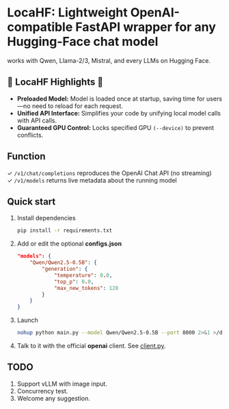 # LocaHF: Lightweight OpenAI-compatible FastAPI wrapper for any Hugging-Face chat model
works with Qwen, Llama-2/3, Mistral, and every LLMs on Hugging Face.

🚀 LocaHF Highlights 🚀
----------
* **Preloaded Model:** Model is loaded once at startup, saving time for users—no need to reload for each request.
* **Unified API Interface:** Simplifies your code by unifying local model calls with API calls.
* **Guaranteed GPU Control:** Locks specified GPU `(--device)` to prevent conflicts.


Function
----------
✓ `/v1/chat/completions` reproduces the OpenAI Chat API (no streaming)  
✓ `/v1/models` returns live metadata about the running model  

Quick start
-----------
1.  Install dependencies

    ```bash
    pip install -r requirements.txt
    ```

2.  Add or edit the optional **configs.json**

    ```json
    "models": {
        "Qwen/Qwen2.5-0.5B": {
            "generation": {
                "temperature": 0.0,
                "top_p": 0.0,
                "max_new_tokens": 128
            }
        }
    }
    ```

3.  Launch
    ```bash
    nohup python main.py --model Qwen/Qwen2.5-0.5B --port 8000 2>&1 >/dev/null &
    ```

4.  Talk to it with the official **openai** client. See [client.py](./client.py).

TODO
-----------
1. Support vLLM with image input.
2. Concurrency test.
3. Welcome any suggestion.